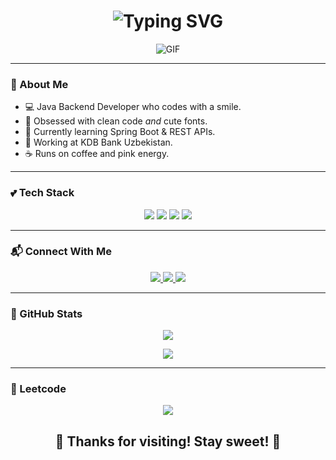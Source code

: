<h1 align="center">
  <img src="https://readme-typing-svg.demolab.com?font=Pacifico&size=28&pause=1000&color=FF69B4&center=true&vCenter=true&width=450&lines=Hi+I'm+Nodirakhon!;Welcome+to+my+pink+world!+%F0%9F%92%96" alt="Typing SVG" />
</h1>

<p align="center">
 <img alt="GIF" src="https://user-images.githubusercontent.com/10498744/210012254-234538ff-d198-48aa-8964-37e6fd45d227.gif">
</p>

---

### 🌸 About Me

- 💻 Java Backend Developer who codes with a smile.
- 🎀 Obsessed with clean code *and* cute fonts.
- 🌱 Currently learning Spring Boot & REST APIs.
- 🏦 Working at KDB Bank Uzbekistan.
- ☕ Runs on coffee and pink energy.

---

### 💕 Tech Stack

<p align="center">
  <img src="https://img.shields.io/badge/Java-FFB6C1?style=for-the-badge&logo=java&logoColor=white" />
  <img src="https://img.shields.io/badge/Spring Boot-FF69B4?style=for-the-badge&logo=spring&logoColor=white" />
  <img src="https://img.shields.io/badge/MySQL-FADADD?style=for-the-badge&logo=mysql&logoColor=white" />
  <img src="https://img.shields.io/badge/MongoDB-FFC0CB?style=for-the-badge&logo=mongodb&logoColor=white" />
</p>

---

### 📬 Connect With Me

<p align="center">
  <a href="https://linkedin.com/in/nodiracan" target="_blank">
    <img src="https://img.shields.io/badge/LinkedIn-FF69B4?style=for-the-badge&logo=linkedin&logoColor=white" />
  </a>
  <a href="https://t.me/nodiracan" target="_blank">
    <img src="https://img.shields.io/badge/Telegram-FFC0CB?style=for-the-badge&logo=telegram&logoColor=white" />
  </a>
  <a href="https://instagram.com/nodiracan" target="_blank">
    <img src="https://img.shields.io/badge/Instagram-FADADD?style=for-the-badge&logo=instagram&logoColor=white" />
  </a>
</p>

---

### 🧁 GitHub Stats

<p align="center">
  <img src="https://github-readme-stats.vercel.app/api?username=nodiracan&show_icons=true&theme=default&title_color=FF69B4&icon_color=FF69B4" />
</p>

<p align="center">
  <img src="https://github-readme-streak-stats.herokuapp.com/?user=nodiracan&theme=default&currStreakLabel=FF69B4&ring=FF69B4&sideLabels=FF69B4" />
</p>

---

### 🍰 Leetcode

<p align="center">
  <img src="https://leetcode.card.workers.dev/nodiracan?theme=light&font=baloo&extension=activity" />
</p>

<h2 align="center">🎀 Thanks for visiting! Stay sweet! 🎀</h2>
